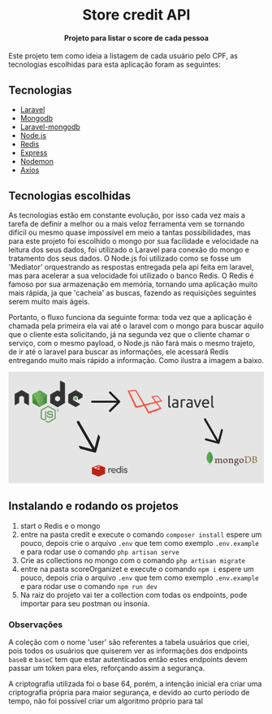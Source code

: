 <h1 align="center">
Store credit API
</h1>

<h4 align="center">
Projeto para listar o score de cada pessoa
</h4>

<p >Este projeto tem como ideia a listagem de cada usuário  pelo CPF, as tecnologias escolhidas para esta aplicação foram as seguintes:</p>


## Tecnologias

- [Laravel](https://laravel.com/)
- [Mongodb](https://www.mongodb.com/3)
- [Laravel-mongodb](https://github.com/jenssegers/laravel-mongodb)
- [Node.js](https://nodejs.org/en/)
- [Redis](https://redis.io/)
- [Express](https://expressjs.com/)
- [Nodemon](https://nodemon.io/)
- [Axios](https://github.com/axios/axios)

## Tecnologias escolhidas

<p>As tecnologias estão em constante evolução, por isso cada vez mais a tarefa de definir a melhor ou a mais veloz ferramenta vem se tornando difícil ou mesmo quase impossível em meio a tantas possibilidades, mas para este projeto foi escolhido o mongo por sua facilidade e velocidade na leitura dos seus dados, foi utilizado o Laravel para conexão do mongo e tratamento dos seus dados. O Node.js foi utilizado como se fosse um 'Mediator' orquestrando as respostas entregada pela api feita em laravel, mas para acelerar a sua velocidade foi utilizado o banco Redis. O Redis é famoso por sua armazenação em memória, tornando uma aplicação muito mais rápida, ja que 'cacheia' as buscas, fazendo as requisições seguintes serem muito mais ágeis.</p>

<p>Portanto, o fluxo funciona da seguinte forma: toda vez que a aplicação é chamada pela primeira ela vai até o laravel com o mongo para buscar aquilo que o cliente esta solicitando, já na segunda vez que o cliente chamar o serviço, com o mesmo payload, o Node.js não fará mais o mesmo trajeto, de ir até o laravel para buscar as informações, ele acessará Redis entregando muito mais rápido a informação. Como ilustra a imagem a baixo.</p>


![alt text](https://github.com/Lvitoria/score-credit/blob/master/fluxo.png?raw=true)


## Instalando e rodando os projetos

1. start o Redis e o mongo
2. entre na pasta credit e execute o comando  `composer install` espere um pouco, depois crie o arquivo `.env` que tem como exemplo `.env.example` e para rodar use o comando `php artisan serve`
3. Crie as collections no mongo com o comando `php artisan migrate`
4. entre na pasta scoreOrganizet e execute o comando  `npm i` espere um pouco, depois cria o arquivo `.env` que tem como exemplo `.env.example` e para rodar use o comando `npm run dev`
5. Na raiz do projeto vai ter a collection com todas os endpoints, pode importar para seu postman ou insonia.


### Observações

 A coleção com o nome 'user' são referentes a tabela usuários que criei, pois todos os usuários que quiserem ver as informações dos endpoints `baseB` e `baseC` tem que estar autenticados então estes endpoints devem passar um token para eles, reforçando assim a segurança.

A criptografia utilizada foi o base 64, porém, a intenção inicial era criar uma criptografia própria para maior segurança, e devido ao curto período de tempo, não foi possível criar um algoritmo próprio para tal
